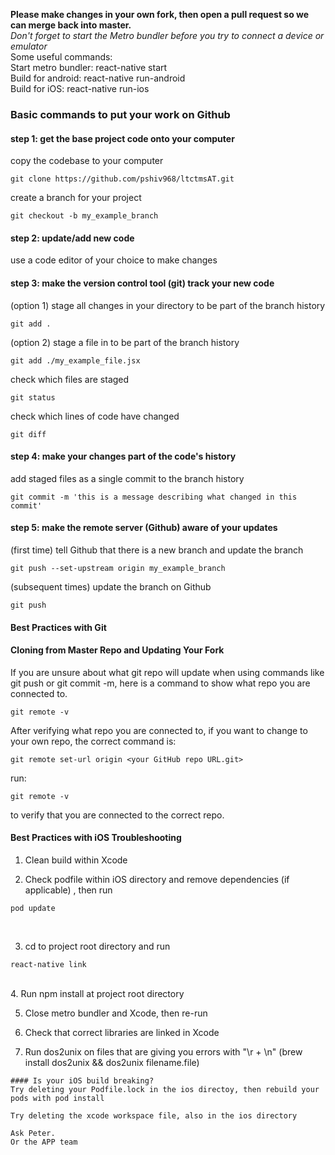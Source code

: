 <b>Please make changes in your own fork, then open a pull request so we can merge back into master.</b>
<br>
*Don't forget to start the Metro bundler before you try to connect a device or emulator*<br>
Some useful commands:<br>
Start metro bundler: react-native start<br>
Build for android: react-native run-android<br>
Build for iOS: react-native run-ios<br>

### Basic commands to put your work on Github

#### step 1: get the base project code onto your computer
copy the codebase to your computer
```
git clone https://github.com/pshiv968/ltctmsAT.git
```

create a branch for your project
```
git checkout -b my_example_branch
```

#### step 2: update/add new code
use a code editor of your choice to make changes

#### step 3: make the version control tool (git) track your new code
(option 1) stage all changes in your directory to be part of the branch history
```
git add .
```

(option 2) stage a file in to be part of the branch history
```
git add ./my_example_file.jsx
```

check which files are staged
```
git status
```

check which lines of code have changed
```
git diff
```

#### step 4: make your changes part of the code's history
add staged files as a single commit to the branch history
```
git commit -m 'this is a message describing what changed in this commit'
```

#### step 5: make the remote server (Github) aware of your updates
(first time) tell Github that there is a new branch and update the branch
```
git push --set-upstream origin my_example_branch
```

(subsequent times) update the branch on Github
```
git push
```
#### Best Practices with Git

#### Cloning from Master Repo and Updating Your Fork

If you are unsure about what git repo will update when using commands like
git push or git commit -m, here is a command to show what repo you are connected to.

```
git remote -v
```

After verifying what repo you are connected to, if you want to change to your own repo,
the correct command is: 
```
git remote set-url origin <your GitHub repo URL.git> 
```
run:
```  
git remote -v 
```
to verify that you are connected to the correct repo.


#### Best Practices with iOS Troubleshooting

1. Clean build within Xcode <br>

2. Check podfile within iOS directory and remove dependencies (if applicable) , then run 
```
pod update
```
 <br>

3. cd to project root directory and run 
```
react-native link
``` 
<br>
4. Run 
npm install
at project root directory <br>

5. Close metro bundler and Xcode, then re-run <br>

6. Check that correct libraries are linked in Xcode <br>

7. Run dos2unix on files that are giving you errors with "\r + \n"
(brew install dos2unix && dos2unix filename.file)

```
#### Is your iOS build breaking?
Try deleting your Podfile.lock in the ios directoy, then rebuild your pods with pod install

Try deleting the xcode workspace file, also in the ios directory

Ask Peter.
Or the APP team

